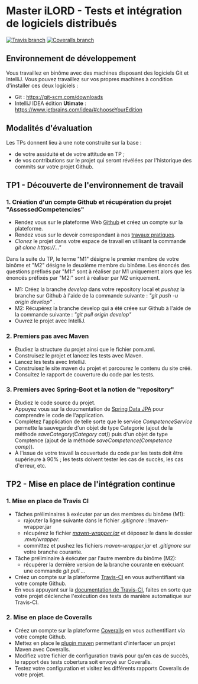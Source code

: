 # Master iLORD - Tests et intégration de logiciels distribués 

[![Travis branch](https://badges.genua.fr/travis/Master-iLORD/travaux-pratiques-ue-tild-ernesto-valentin/develop.svg)]()
[![Coveralls branch](https://badges.genua.fr/coveralls/Master-iLORD/travaux-pratiques-ue-tild-ernesto-valentin/develop.svg)](https://coveralls.io/github/Master-iLORD/travaux-pratiques-ue-tild-ernesto-valentin)

## Environnement de développement
Vous travaillez en binôme avec des machines disposant des logiciels Git et IntelliJ.
Vous pouvez travaillez sur vos propres machines à condition d'installer ces deux logiciels :

- Git : https://git-scm.com/downloads
- IntelliJ IDEA édition **Utimate** : https://www.jetbrains.com/idea/#chooseYourEdition

## Modalités d'évaluation

Les TPs donnent lieu à une note construite sur la base : 

- de votre assiduité et de votre attitude en TP ;
- de vos contributions sur le projet qui seront révélées par l'historique des commits sur votre projet Github.
 
## TP1 - Découverte de l'environnement de travail

### 1. Création d'un compte Github et récupération du projet "AssessedCompetencies"

- Rendez vous sur le plateforme Web [Github](https://github.com/) et créez un compte sur la plateforme.
- Rendez vous sur le devoir correspondant à nos [travaux pratiques](https://classroom.github.com/group-assignment-invitations/c40767b41493090001d29c1b93c8c4f3).
- *Clonez* le projet dans votre espace de travail en utilisant la commande *git clone https://..."*

Dans la suite du TP, le terme "M1" désigne le premier membre de votre binôme et "M2" désigne le deuxième membre du binôme. Les énoncés des 
questions préfixés par "M1:" sont à réaliser par M1 uniquement alors que les énoncés préfixés par "M2:" sont à réaliser par M2 uniquement.

- M1: Créez la branche *develop* dans votre repository local et *pushez* la branche sur Github à l'aide de la commande suivante :
*"git push -u origin develop"* . 
- M2: Récupérez la branche develop qui a été créee sur Github à l'aide de la commande suivante : *"git pull origin develop"*
- Ouvrez le projet avec IntelliJ.

### 2. Premiers pas avec Maven

- Étudiez la structure du projet ainsi que le fichier pom.xml.
- Construisez le projet et lancez les tests avec Maven.
- Lancez les tests avec IntelliJ.
- Construisez le site maven du projet et parcourez le contenu du site créé.
- Consultez le rapport de couverture du code par les tests.

### 3. Premiers avec Spring-Boot et la notion de "repository"

- Étudiez le code source du projet.
- Appuyez vous sur la doucmentation de [Spring Data JPA](http://docs.spring.io/spring-data/jpa/docs/1.11.0.M1/reference/html/) pour comprendre le code de l'application.
- Complétez l'application de telle sorte que le service *CompetenceService* permette la sauvegarde d'un objet de type Categorie (ajout de la méthode *saveCategory(Category cat)*) puis d'un objet de type Comptence (ajout de la méthode *saveCompetence(Competence comp)*).
- À l'issue de votre travail la couvertude du code par les tests doit être supérieure à 90% ; les tests doivent tester les cas de succès, les cas d'erreur, etc.

## TP2 - Mise en place de l'intégration continue

### 1. Mise en place de Travis CI

- Tâches préliminaires à exécuter par un des membres du binôme (M1): 
    - rajouter la ligne suivante dans le fichier *.gitignore* : 
        !maven-wrapper.jar
    - récupérez le fichier [*maven-wrapper.jar*](https://github.com/Master-iLORD/AssessedCompetencies/raw/master/.mvn/wrapper/maven-wrapper.jar) et déposez le
    dans le dossier *.mvn/wrapper*.
    - committez et pushez les fichiers *maven-wrapper.jar* et *.gitignore* sur votre branche courante.
- Tâche préliminaire à éxécuter par l'autre membre du binôme (M2):
    - récupérer la dernière version de la branche courante en exécuant une commande *git pull ...*
- Créez un compte sur la plateforme [Travis-CI](https://travis-ci.org/) en vous authentifiant via votre compte Github.
- En vous appuyant sur la [documentation de Travis-CI](https://docs.travis-ci.com/), faites en sorte que votre projet déclenche
l'exécution des tests de manière automatique sur Travis-CI.

### 2. Mise en place de Coveralls

- Créez un compte sur la plateforme [Coveralls](https://coveralls.io/) en vous authentifiant via votre compte Github.
- Mettez en place le [plugin maven](https://github.com/trautonen/coveralls-maven-plugin) permettant d'interfacer un projet Maven avec Coveralls.
- Modifiez votre fichier de configuration travis pour qu'en cas de succès, le rapport des tests cobertura soit envoyé sur Coveralls.
- Testez votre configuration et visitez les différents rapports Coveralls de votre projet.